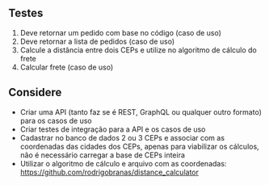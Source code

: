 ## Testes

1. Deve retornar um pedido com base no código (caso de uso)
2. Deve retornar a lista de pedidos (caso de uso)
3. Calcule a distância entre dois CEPs e utilize no algoritmo de cálculo do frete
4. Calcular frete (caso de uso)

## Considere

- Criar uma API (tanto faz se é REST, GraphQL ou qualquer outro formato) para os casos de uso
- Criar testes de integração para a API e os casos de uso
- Cadastrar no banco de dados 2 ou 3 CEPs e associar com as coordenadas das cidades dos CEPs, apenas para viabilizar os cálculos, não é necessário carregar a base de CEPs inteira
- Utilizar o algoritmo de cálculo e arquivo com as coordenadas: https://github.com/rodrigobranas/distance_calculator
